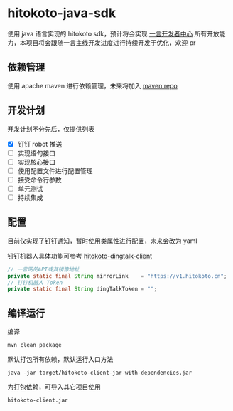 hitokoto-java-sdk
========

使用 java 语言实现的 hitokoto sdk，预计将会实现 [一言开发者中心](https://developer.hitokoto.cn) 所有开放能力，本项目将会跟随一言主线开发进度进行持续开发于优化，欢迎 pr

## 依赖管理

使用 apache maven 进行依赖管理，未来将加入 [maven repo](http://mvnrepository.com/)

## 开发计划

开发计划不分先后，仅提供列表

- [x] 钉钉 robot 推送
- [ ] 实现语句接口
- [ ] 实现核心接口
- [ ] 使用配置文件进行配置管理
- [ ] 接受命令行参数
- [ ] 单元测试
- [ ] 持续集成

## 配置

目前仅实现了钉钉通知，暂时使用类属性进行配置，未来会改为 yaml

钉钉机器人具体功能可参考 [hitokoto-dingtalk-client](https://github.com/hitokoto-osc/hitokoto-dingtalk-client)
```java 
// 一言网的API或其镜像地址
private static final String mirrorLink    = "https://v1.hitokoto.cn";
// 钉钉机器人 Token
private static final String dingTalkToken = "";
```

## 编译运行

编译
```shell
mvn clean package 
```

默认打包所有依赖，默认运行入口方法

```shell
java -jar target/hitokoto-client-jar-with-dependencies.jar 
```

为打包依赖，可导入其它项目使用

```shell
hitokoto-client.jar 
```
